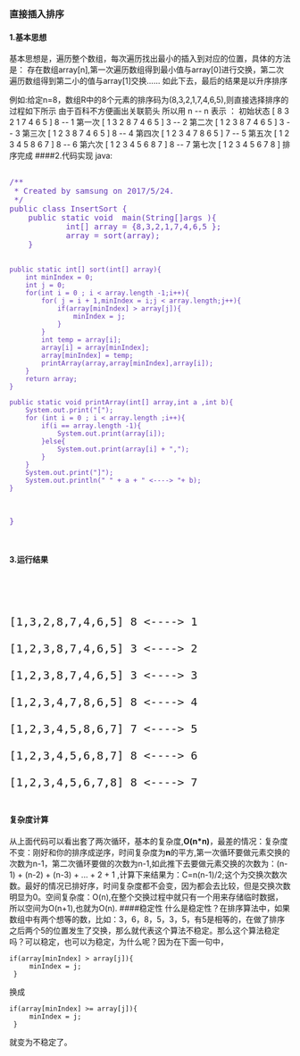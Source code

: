 ###  直接插入排序

#### 1.基本思想


  基本思想是，遍历整个数组，每次遍历找出最小的插入到对应的位置，具体的方法是：
存在数组array[n],第一次遍历数组得到最小值与array[0]进行交换，第二次遍历数组得到第二小的值与array[1]交换......
如此下去，最后的结果是以升序排序

例如:给定n=8，数组R中的8个元素的排序码为(8,3,2,1,7,4,6,5),则直接选择排序的过程如下所示
由于百科不方便画出关联箭头 所以用 n -- n 表示 ：
初始状态 [ 8 3 2 1 7 4 6 5 ] 8 -- 1
第一次 [ 1 3 2 8 7 4 6 5 ] 3 -- 2
第二次 [ 1 2 3 8 7 4 6 5 ] 3 -- 3
第三次 [ 1 2 3 8 7 4 6 5 ] 8 -- 4
第四次 [ 1 2 3 4 7 8 6 5 ] 7 -- 5
第五次 [ 1 2 3 4 5 8 6 7 ] 8 -- 6
第六次 [ 1 2 3 4 5 6 8 7 ] 8 -- 7
第七次 [ 1 2 3 4 5 6 7 8 ] 排序完成
####2.代码实现
java:

<code style="font-size:14px;color:#673AB7" >
/**
 * Created by samsung on 2017/5/24.
 */
public class InsertSort {
    public static void  main(String[]args ){
            int[] array = {8,3,2,1,7,4,6,5 };
            array = sort(array);
    }

    public static int[] sort(int[] array){
        int minIndex = 0;
        int j = 0;
        for(int i = 0 ; i < array.length -1;i++){
            for( j = i + 1,minIndex = i;j < array.length;j++){
                if(array[minIndex] > array[j]){
                    minIndex = j;
                }
            }
            int temp = array[i];
            array[i] = array[minIndex];
            array[minIndex] = temp;
            printArray(array,array[minIndex],array[i]);
        }
        return array;
    }

    public static void printArray(int[] array,int a ,int b){
        System.out.print("[");
        for (int i = 0 ; i < array.length ;i++){
            if(i == array.length -1){
                System.out.print(array[i]);
            }else{
                System.out.print(array[i] + ",");
            }
        }
        System.out.print("]");
        System.out.println(" " + a + " <----> "+ b);
    }
}

</code>

#### 3.运行结果

<code style="font-size:20px">
<br/>
[1,3,2,8,7,4,6,5] 8 <----> 1<br/>
[1,2,3,8,7,4,6,5] 3 <----> 2<br/>
[1,2,3,8,7,4,6,5] 3 <----> 3<br/>
[1,2,3,4,7,8,6,5] 8 <----> 4<br/>
[1,2,3,4,5,8,6,7] 7 <----> 5<br/>
[1,2,3,4,5,6,8,7] 8 <----> 6<br/>
[1,2,3,4,5,6,7,8] 8 <----> 7<br/>
</code>

#### 复杂度计算

   从上面代码可以看出套了两次循环，基本的复杂度,**O(n*n)**，最差的情况：复杂度不变：刚好和你的排序成逆序，时间复杂度为**n**的平方,第一次循环要做元素交换的次数为n-1，第二次循环要做的次数为n-1,如此推下去要做元素交换的次数为：(n-1) + (n-2) + (n-3) + ... + 2 + 1 ,计算下来结果为：C=n(n-1)/2;这个为交换次数次数。最好的情况已排好序，时间复杂度都不会变，因为都会去比较，但是交换次数明显为0。空间复杂度：O(n),在整个交换过程中就只有一个用来存储临时数据，所以空间为O(n+1),也就为O(n).
####稳定性
什么是稳定性？在排序算法中，如果数组中有两个想等的数，比如：3，6，8，5，3，5，有5是相等的，在做了排序之后两个5的位置发生了交换，那么就代表这个算法不稳定。那么这个算法稳定吗？可以稳定，也可以为稳定，为什么呢？因为在下面一句中，

```
if(array[minIndex] > array[j]){
     minIndex = j;
 }
```
换成
```
if(array[minIndex] >= array[j]){
     minIndex = j;
 }
```
就变为不稳定了。
